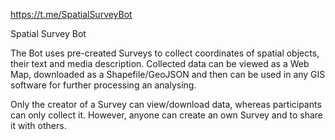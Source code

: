 https://t.me/SpatialSurveyBot

Spatial Survey Bot

The Bot uses pre-created Surveys to collect coordinates 
of spatial objects, their text and media description. 
Collected data can be viewed as a Web Map, downloaded as a
Shapefile/GeoJSON and then can be used in any GIS software 
for further processing an analysing.

Only the creator of a Survey can view/download data,
whereas participants can only collect it. However, anyone can 
create an own Survey and to share it with others.
